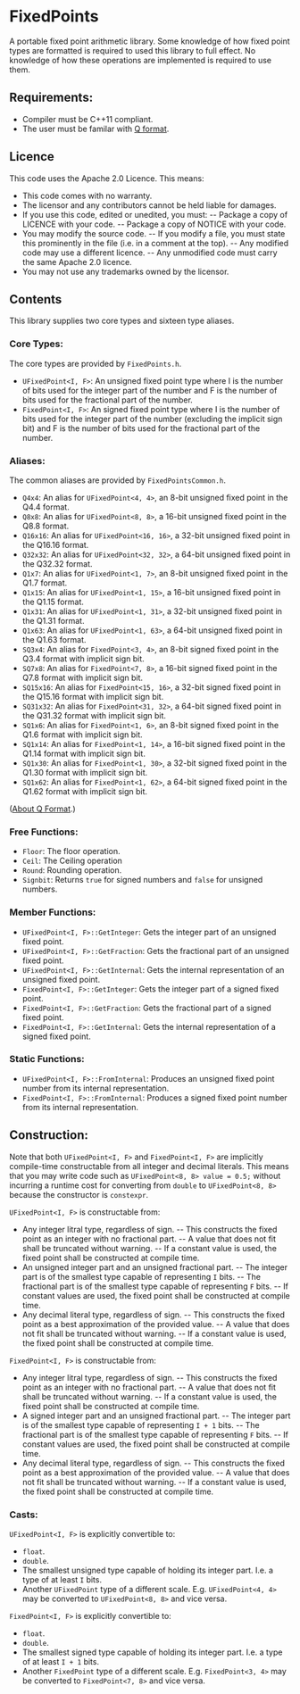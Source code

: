 # FixedPoints
A portable fixed point arithmetic library.
Some knowledge of how fixed point types are formatted is required to used this library to full effect.
No knowledge of how these operations are implemented is required to use them.

## Requirements:

- Compiler must be C++11 compliant.
- The user must be familar with [Q format](https://en.wikipedia.org/wiki/Q_(number_format)).

## Licence

This code uses the Apache 2.0 Licence.
This means:

- This code comes with no warranty.
- The licensor and any contributors cannot be held liable for damages.
- If you use this code, edited or unedited, you must:
-- Package a copy of LICENCE with your code.
-- Package a copy of NOTICE with your code.
- You may modify the source code.
-- If you modify a file, you must state this prominently in the file (i.e. in a comment at the top).
-- Any modified code may use a different licence.
-- Any unmodified code must carry the same Apache 2.0 licence.
- You may not use any trademarks owned by the licensor.

## Contents
This library supplies two core types and sixteen type aliases.

### Core Types:
The core types are provided by `FixedPoints.h`.

- `UFixedPoint<I, F>`: An unsigned fixed point type where I is the number of bits used for the integer part of the number and F is the number of bits used for the fractional part of the number.  
- `FixedPoint<I, F>`: An signed fixed point type where I is the number of bits used for the integer part of the number (excluding the implicit sign bit) and F is the number of bits used for the fractional part of the number.

### Aliases:
The common aliases are provided by `FixedPointsCommon.h`.

- `Q4x4`: An alias for `UFixedPoint<4, 4>`, an 8-bit unsigned fixed point in the Q4.4 format.
- `Q8x8`: An alias for `UFixedPoint<8, 8>`, a 16-bit unsigned fixed point in the Q8.8 format.
- `Q16x16`: An alias for `UFixedPoint<16, 16>`, a 32-bit unsigned fixed point in the Q16.16 format.
- `Q32x32`: An alias for `UFixedPoint<32, 32>`, a 64-bit unsigned fixed point in the Q32.32 format.
- `Q1x7`: An alias for `UFixedPoint<1, 7>`, an 8-bit unsigned fixed point in the Q1.7 format.
- `Q1x15`: An alias for `UFixedPoint<1, 15>`, a 16-bit unsigned fixed point in the Q1.15 format.
- `Q1x31`: An alias for `UFixedPoint<1, 31>`, a 32-bit unsigned fixed point in the Q1.31 format.
- `Q1x63`: An alias for `UFixedPoint<1, 63>`, a 64-bit unsigned fixed point in the Q1.63 format.
- `SQ3x4`: An alias for `FixedPoint<3, 4>`, an 8-bit signed fixed point in the Q3.4 format with implicit sign bit.
- `SQ7x8`: An alias for `FixedPoint<7, 8>`, a 16-bit signed fixed point in the Q7.8 format with implicit sign bit.
- `SQ15x16`: An alias for `FixedPoint<15, 16>`, a 32-bit signed fixed point in the Q15.16 format with implicit sign bit.
- `SQ31x32`: An alias for `FixedPoint<31, 32>`, a 64-bit signed fixed point in the Q31.32 format with implicit sign bit.
- `SQ1x6`: An alias for `FixedPoint<1, 6>`, an 8-bit signed fixed point in the Q1.6 format with implicit sign bit.
- `SQ1x14`: An alias for `FixedPoint<1, 14>`, a 16-bit signed fixed point in the Q1.14 format with implicit sign bit.
- `SQ1x30`: An alias for `FixedPoint<1, 30>`, a 32-bit signed fixed point in the Q1.30 format with implicit sign bit.
- `SQ1x62`: An alias for `FixedPoint<1, 62>`, a 64-bit signed fixed point in the Q1.62 format with implicit sign bit.

([About Q Format](https://en.wikipedia.org/wiki/Q_(number_format)).)

### Free Functions:

- `Floor`: The floor operation.
- `Ceil`: The Ceiling operation
- `Round`: Rounding operation.
- `Signbit`: Returns `true` for signed numbers and `false` for unsigned numbers.

### Member Functions:

- `UFixedPoint<I, F>::GetInteger`: Gets the integer part of an unsigned fixed point.
- `UFixedPoint<I, F>::GetFraction`: Gets the fractional part of an unsigned fixed point.
- `UFixedPoint<I, F>::GetInternal`: Gets the internal representation of an unsigned fixed point.
- `FixedPoint<I, F>::GetInteger`: Gets the integer part of a signed fixed point.
- `FixedPoint<I, F>::GetFraction`: Gets the fractional part of a signed fixed point.
- `FixedPoint<I, F>::GetInternal`: Gets the internal representation of a signed fixed point.

### Static Functions:

- `UFixedPoint<I, F>::FromInternal`: Produces an unsigned fixed point number from its internal representation.
- `FixedPoint<I, F>::FromInternal`: Produces a signed fixed point number from its internal representation.

## Construction:

Note that both `UFixedPoint<I, F>` and `FixedPoint<I, F>` are implicitly compile-time constructable from all integer and decimal literals. This means that you may write code such as `UFixedPoint<8, 8> value = 0.5;` without incurring a runtime cost for converting from `double` to `UFixedPoint<8, 8>` because the constructor is `constexpr`.

`UFixedPoint<I, F>` is constructable from:
- Any integer litral type, regardless of sign.
-- This constructs the fixed point as an integer with no fractional part.
-- A value that does not fit shall be truncated without warning. 
-- If a constant value is used, the fixed point shall be constructed at compile time.
- An unsigned integer part and an unsigned fractional part.
-- The integer part is of the smallest type capable of representing `I` bits.
-- The fractional part is of the smallest type capable of representing `F` bits.
-- If constant values are used, the fixed point shall be constructed at compile time.
- Any decimal literal type, regardless of sign.
-- This constructs the fixed point as a best approximation of the provided value.
-- A value that does not fit shall be truncated without warning. 
-- If a constant value is used, the fixed point shall be constructed at compile time.

`FixedPoint<I, F>` is constructable from:
- Any integer litral type, regardless of sign.
-- This constructs the fixed point as an integer with no fractional part.
-- A value that does not fit shall be truncated without warning. 
-- If a constant value is used, the fixed point shall be constructed at compile time.
- A signed integer part and an unsigned fractional part.
-- The integer part is of the smallest type capable of representing `I + 1` bits.
-- The fractional part is of the smallest type capable of representing `F` bits.
-- If constant values are used, the fixed point shall be constructed at compile time.
- Any decimal literal type, regardless of sign.
-- This constructs the fixed point as a best approximation of the provided value.
-- A value that does not fit shall be truncated without warning. 
-- If a constant value is used, the fixed point shall be constructed at compile time.

### Casts:

`UFixedPoint<I, F>` is explicitly convertible to:
- `float`.
- `double`.
- The smallest unsigned type capable of holding its integer part. I.e. a type of at least `I` bits.
- Another `UFixedPoint` type of a different scale. E.g. `UFixedPoint<4, 4>` may be converted to `UFixedPoint<8, 8>` and vice versa.

`FixedPoint<I, F>` is explicitly convertible to:
- `float`.
- `double`.
- The smallest signed type capable of holding its integer part. I.e. a type of at least `I + 1` bits.
- Another `FixedPoint` type of a different scale. E.g. `FixedPoint<3, 4>` may be converted to `FixedPoint<7, 8>` and vice versa.


